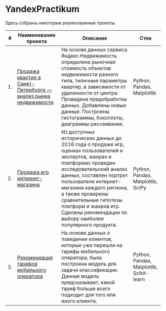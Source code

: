 # YandexPractikum

Здесь собраны некоторые реализованные проекты

| #    | Наименование проекта                | Описание                                                     | Стек                                                         |
| ---- | ------------------------------------------------------------ | ------------------------------------------------------------ | ------------------------------------------------------------ |
| 1.   | [Продажа квартир в Санкт-Петербурге — анализ рынка недвижимости](https://github.com/Andrey-Mukoseev/YandexPracticum/tree/main/Apartaments%20in%20Saint-Petersbusg) | На основе данных сервиса Яндекс.Недвижимость определена рыночная стоимость объектов недвижимости разного типа, типичные параметры квартир, в зависимости от удаленности от центра. Проведена предобработка данных. Добавлены новые данные. Построены гистограммы, боксплоты, диаграммы рассеивания. | Python, Pandas, Matplotlib       |
| 2.   | [Продажа игр интернет-магазина](https://github.com/Andrey-Mukoseev/YandexPracticum/tree/main/Online%20store%20of%20games) | Из доступных исторических данных до 2016 года о продаже игр, оценках пользователей и экспертов, жанрах и платформах проведен исследовательский анализ данных, составлен портрет пользователя интернет-магазина каждого региона, а также проверены сравнительные гипотезы платформ и жанров игр. Сделаны рекомендации по выбору наиболее популярного продукта. | Python, Pandas, Matplotlib, SciPy       |
| 3.   | [Рекомендация тарифов мобильного оператора](https://github.com/Andrey-Mukoseev/YandexPracticum/tree/main/Tariff%20recomendation) | На основе данных о поведении клиентов, которые уже перешли на тарифы мобильного оператора, была построена модель для задачи классификации. Данная модель предсказывает, какой тариф больше всего подходит для того или иного клиента. | Python, Pandas, Matplotlib, Scikit-learn       |
